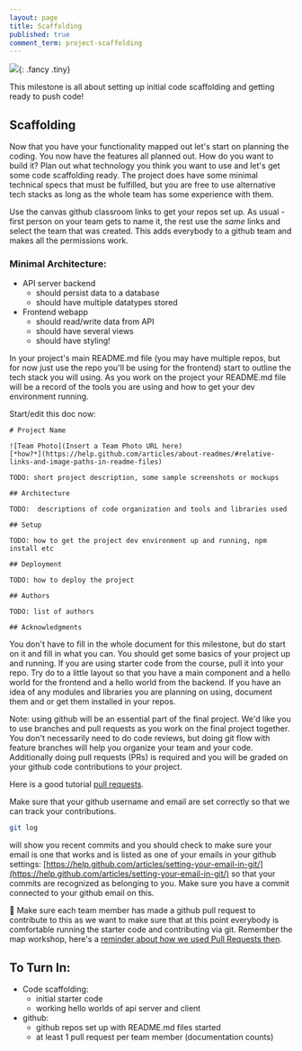 ```yaml
---
layout: page
title: Scaffolding
published: true
comment_term: project-scaffolding
---
```




![](http://i.giphy.com/GWbMbUysgsIda.gif){: .fancy .tiny}

This milestone is all about setting up initial code scaffolding and getting ready to push code!


## Scaffolding

Now that you have your functionality mapped out let's start on planning the coding.  You now have the features all planned out.  How do you want to build it?  Plan out what technology you think you want to use and let's get some code scaffolding ready.   The project does have some minimal technical specs that must be fulfilled, but you are free to use alternative tech stacks as long as the whole team has some experience with them.

Use the canvas github classroom links to get your repos set up. As usual - first person on your team gets to name it, the rest use the *same* links and select the team that was created.  This adds everybody to a github team and makes all the permissions work. 

### Minimal Architecture:

* API server backend
  * should persist data to a database
  * should have multiple datatypes stored
* Frontend webapp
  * should read/write data from API
  * should have several views
  * should have styling!

In your project's main README.md file (you may have multiple repos, but for now just use the repo you'll be using for the frontend) start to outline the tech stack you will using. As you work on the project your README.md file will be a record of the tools you are using and how to get your dev environment running.

Start/edit this doc now:

```
# Project Name

![Team Photo](Insert a Team Photo URL here)
[*how?*](https://help.github.com/articles/about-readmes/#relative-links-and-image-paths-in-readme-files)

TODO: short project description, some sample screenshots or mockups

## Architecture

TODO:  descriptions of code organization and tools and libraries used

## Setup

TODO: how to get the project dev environment up and running, npm install etc

## Deployment

TODO: how to deploy the project

## Authors

TODO: list of authors

## Acknowledgments

```

You don't have to fill in the whole document for this milestone, but do start on it and fill in what you can. You should get some basics of your project up and running. If you are using starter code from the course, pull it into your repo.  Try do to a little layout so that you have a main component and a hello world for the frontend and a hello world from the backend.  If you have an idea of any modules and libraries you are planning on using, document them and or get them installed in your repos.

Note: using github will be an essential part of the final project.  We'd like you to use branches and pull requests as you work on the final project together.  You don't necessarily need to do code reviews, but doing git flow with feature branches will help you organize your team and your code. Additionally doing pull requests (PRs) is required and you will be graded on your github code contributions to your project.

Here is a good tutorial [pull requests](https://yangsu.github.io/pull-request-tutorial/).   

Make sure that your github username and email are set correctly so that we can track your contributions.

```bash
git log
```

will show you recent commits and you should check to make sure your email is one that works and is listed as one of your emails in your github settings: [https://help.github.com/articles/setting-your-email-in-git/](https://help.github.com/articles/setting-your-email-in-git/)
so that your commits are recognized as belonging to you.  Make sure you have a commit connected to your github email on this.

🚀 Make sure each team member has made a github pull request to contribute to this as we want to make sure that at this point everybody is comfortable running the starter code and contributing via git.  Remember the map workshop, here's a [reminder about how we used Pull Requests then](https://github.com/dartmouth-cs52-20x/git-map#proper-git-flow).


## To Turn In:

* Code scaffolding:
  * initial starter code
  * working hello worlds of api server and client
* github:
  * github repos set up with README.md files started
  * at least 1 pull request per team member (documentation counts)
